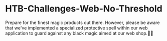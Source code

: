 # HTB-Challenges-Web-No-Threshold
Prepare for the finest magic products out there. However, please be aware that we've implemented a specialized protective spell within our web application to guard against any black magic aimed at our web shop.🔮🎩
